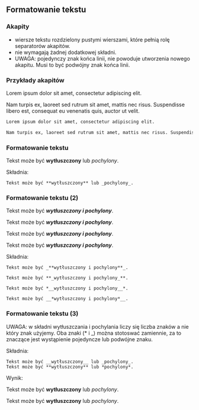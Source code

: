 ## Formatowanie tekstu


### Akapity
* wiersze tekstu rozdzielony pustymi wierszami, które pełnią rolę separatorów akapitów.
* nie wymagają żadnej dodatkowej składni.
* UWAGA: pojedynczy znak końca linii, nie powoduje utworzenia nowego akapitu. Musi to być podwójny znak końca linii.


### Przykłady akapitów
Lorem ipsum dolor sit amet, consectetur adipiscing elit.

Nam turpis ex, laoreet sed rutrum sit amet, mattis nec risus. Suspendisse libero est, consequat eu venenatis quis, auctor ut velit.

```markdown
Lorem ipsum dolor sit amet, consectetur adipiscing elit.

Nam turpis ex, laoreet sed rutrum sit amet, mattis nec risus. Suspendisse libero est, consequat eu venenatis quis, auctor ut velit.
```


### Formatowanie tekstu
Tekst może być **wytłuszczony** lub _pochylony_.

Składnia:
```
Tekst może być **wytłuszczony** lub _pochylony_.
```


### Formatowanie tekstu (2)
Tekst może być _**wytłuszczony i pochylony**_.

Tekst może być **_wytłuszczony i pochylony_**.

Tekst może być *__wytłuszczony i pochylony__*.

Tekst może być __*wytłuszczony i pochylony*__.

Składnia:
```
Tekst może być _**wytłuszczony i pochylony**_.

Tekst może być **_wytłuszczony i pochylony_**.

Tekst może być *__wytłuszczony i pochylony__*.

Tekst może być __*wytłuszczony i pochylony*__.
```


### Formatowanie tekstu (3)
UWAGA: w składni wytłuszczania i pochylania liczy się liczba znaków a nie który znak użyjemy. Oba znaki (* i _) można stotoswać zamiennie, za to znaczące jest wystąpienie pojedyncze lub podwójne znaku.<!-- .element: style="text-align: justify" -->

Składnia:
```
Tekst może być __wytłuszczony__ lub _pochylony_.
Tekst może być **wytłuszczony** lub *pochylony*.
```
Wynik:

Tekst może być __wytłuszczony__ lub _pochylony_.

Tekst może być **wytłuszczony** lub *pochylony*.